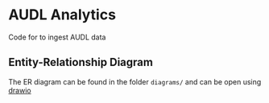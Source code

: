 # AUDL Analytics

Code for to ingest AUDL data


## Entity-Relationship Diagram

The ER diagram can be found in the folder `diagrams/` and can be open 
using [drawio](https://www.drawio.com/)

